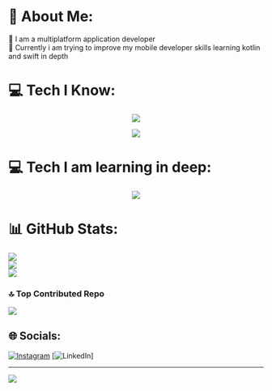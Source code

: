 # 💫 About Me:
🔭 I am a multiplatform application developer<br>🌱 Currently i am trying to improve my mobile developer skills learning kotlin and swift in depth<br>

# 💻 Tech I Know:
<p align="center">
  <a href="https://skillicons.dev">
    <img src="https://skillicons.dev/icons?i=git,gitlab,androidstudio,vscode,atom,eclipse,windows,linux,notion,ps" />
  </a>
</p>

<p align="center">
  <a href="https://skillicons.dev">
    <img src="https://skillicons.dev/icons?i=mysql,java,angular,js,ts,wordpress,html,css,sqlite,py,firebase,nodejs" />
  </a>
</p>

# 💻 Tech I am learning in deep:
<p align="center">
  <a href="https://skillicons.dev">
    <img src="https://skillicons.dev/icons?i=kotlin,swift,c,cs,cpp,aws" />
  </a>

# 📊 GitHub Stats:
![](https://github-readme-stats.vercel.app/api?username=Cxrlos-atg&theme=tokyonight&hide_border=false&include_all_commits=false&count_private=false)<br/>
![](https://github-readme-streak-stats.herokuapp.com/?user=Cxrlos-atg&theme=tokyonight&hide_border=false)<br/>
![](https://github-readme-stats.vercel.app/api/top-langs/?username=Cxrlos-atg&theme=tokyonight&hide_border=false&include_all_commits=false&count_private=false&layout=compact)

### 🔝 Top Contributed Repo
![](https://github-contributor-stats.vercel.app/api?username=Cxrlos-atg&limit=5&theme=tokyonight&combine_all_yearly_contributions=true)

## 🌐 Socials:
[![Instagram](https://img.shields.io/badge/Instagram-%23E4405F.svg?logo=Instagram&logoColor=white)](https://instagram.com/Cxrlos_atg) [![LinkedIn](https://img.shields.io/badge/LinkedIn-%230077B5.svg?logo=linkedin&logoColor=white)]

---
[![](https://visitcount.itsvg.in/api?id=Cxrlos-atg&icon=0&color=12)](https://visitcount.itsvg.in)



<!-- Proudly created with GPRM ( https://gprm.itsvg.in ) -->

